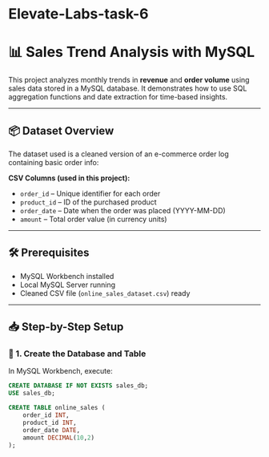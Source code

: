# Elevate-Labs-task-6

# 📊 Sales Trend Analysis with MySQL

This project analyzes monthly trends in **revenue** and **order volume** using sales data stored in a MySQL database. It demonstrates how to use SQL aggregation functions and date extraction for time-based insights.

---

## 📦 Dataset Overview

The dataset used is a cleaned version of an e-commerce order log containing basic order info:

**CSV Columns (used in this project):**
- `order_id` – Unique identifier for each order
- `product_id` – ID of the purchased product
- `order_date` – Date when the order was placed (YYYY-MM-DD)
- `amount` – Total order value (in currency units)

---

## 🛠 Prerequisites

- MySQL Workbench installed
- Local MySQL Server running
- Cleaned CSV file (`online_sales_dataset.csv`) ready

---

## 📥 Step-by-Step Setup

### 🧱 1. Create the Database and Table

In MySQL Workbench, execute:

```sql
CREATE DATABASE IF NOT EXISTS sales_db;
USE sales_db;

CREATE TABLE online_sales (
    order_id INT,
    product_id INT,
    order_date DATE,
    amount DECIMAL(10,2)
);

